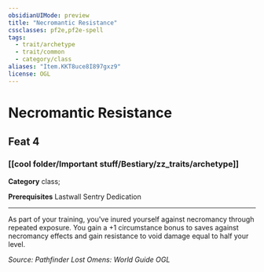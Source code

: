 ```yaml
---
obsidianUIMode: preview
title: "Necromantic Resistance"
cssclasses: pf2e,pf2e-spell
tags:
  - trait/archetype
  - trait/common
  - category/class
aliases: "Item.KKT8uce8I897gxz9"
license: OGL
---
```

# Necromantic Resistance
## Feat 4
### [[cool folder/Important stuff/Bestiary/zz_traits/archetype]]

**Category** class; 



**Prerequisites** Lastwall Sentry Dedication
* * *
As part of your training, you've inured yourself against necromancy through repeated exposure. You gain a +1 circumstance bonus to saves against necromancy effects and gain resistance to void damage equal to half your level.

*Source: Pathfinder Lost Omens: World Guide*
*OGL*